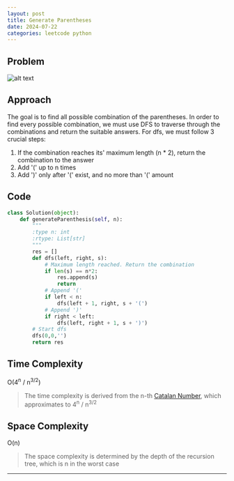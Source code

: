 ```yaml
---
layout: post
title: Generate Parentheses
date: 2024-07-22
categories: leetcode python
---
```

## Problem
![alt text](/blog/public/img/GenerateParentheses.png)

## Approach
The goal is to find all possible combination of the parentheses. In order to find every possible combination, we must use DFS to traverse through the combinations and return the suitable answers. For dfs, we must follow 3 crucial steps:

1. If the combination reaches its' maximum length (n * 2), return the combination to the answer  
2. Add '(' up to n times  
3. Add ')' only after '(' exist, and no more than '(' amount


## Code
```python
class Solution(object):
    def generateParenthesis(self, n):
        """
        :type n: int
        :rtype: List[str]
        """
        res = []
        def dfs(left, right, s):
            # Maximum length reached. Return the combination
            if len(s) == n*2:
                res.append(s)
                return
            # Append '('
            if left < n:
                dfs(left + 1, right, s + '(')
            # Append ')'
            if right < left:
                dfs(left, right + 1, s + ')')
        # Start dfs
        dfs(0,0,'')
        return res
```

## Time Complexity
O(4<sup>n</sup> / n<sup>3/2</sup>)
> The time complexity is derived from the n-th <a href="https://en.wikipedia.org/wiki/Catalan_number">Catalan Number</a>, which approximates to 4<sup>n</sup> / n<sup>3/2</sup>

## Space Complexity
O(n)
> The space complexity is determined by the depth of the recursion tree, which is n in the worst case

---